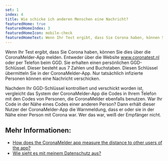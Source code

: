 ```yaml
---
set: 1
index: 4
title: Wie schicke ich anderen Menschen eine Nachricht?
featuredHome: true
featuredHomeIndex: 3
featuredHomeIcon: mobile-check
featuredHomeText: Wenn Ihr Test ergibt, dass Sie Corona haben, können Sie dies ...
---
```

Wenn Ihr Test ergibt, dass Sie Corona haben, können Sie dies über die CoronaMelder-App melden. Entweder über die Website www.coronatest.nl oder per Telefon beim GGD. Sie erhalten einen persönlichen GGD-Schlüssel. Dieser besteht aus 7 Zahlen und Buchstaben. Diesen Schlüssel übermitteln Sie in der CoronaMelder-App. Nur tatsächlich infizierte Personen können eine Nachricht verschicken.

Nachdem Ihr GGD-Schlüssel kontrolliert und verschickt worden ist, vergleicht das System der CoronaMelder-App die Codes in Ihrem Telefon mit den Codes von Personen, die CoronaMelder ebenfalls benutzen. War Ihr Code in der Nähe eines Codes einer anderen Person? Dann erhält dieser Nutzer der CoronaMelder-App die Warnmeldung, dass er oder sie in der Nähe einer Person mit Corona war. Wer das war, weiß der Empfänger nicht. 

## Mehr Informationen:
- <a href="/{{page.lang}}/faq/2-1-hoe-meet-coronamelder-de-afstand" lang="en" hreflang="en">How does the CoronaMelder app measure the distance to other users of the app?</a> 
- <a href="/{{page.lang}}/faq/2-8-hoe-zit-het-met-mijn-privacy">Wie sieht es mit meinem Datenschutz aus?</a>
